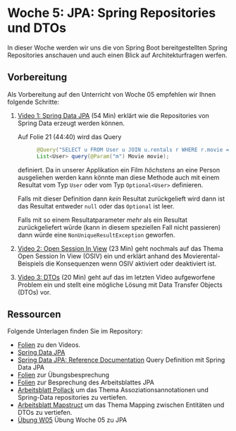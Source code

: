 # Woche 5: JPA: Spring Repositories und DTOs
In dieser Woche werden wir uns die von Spring Boot bereitgestellten Spring Repositories anschauen und auch 
einen Blick auf Architekturfragen werfen.


## Vorbereitung
Als Vorbereitung auf den Unterricht von Woche 05 empfehlen wir Ihnen folgende Schritte:

1.  [Video 1: Spring Data JPA](https://fhnw.zoom.us/rec/share/Wx1xSuHw9IqCMcxDnLxp6rtkMXonGVe77NIa0im-HaisMVhqD1dIpkB3I0d_Uv-0.Ef2z-sLHcUXNBu-6) (54 Min)
    erklärt wie die Repositories von Spring Data erzeugt werden können.
	
	Auf Folie 21 (44:40) wird das Query
	```java
	      @Query("SELECT u FROM User u JOIN u.rentals r WHERE r.movie = :m")
	      List<User> query(@Param("m") Movie movie);

	```
	definiert. Da in unserer Applikation ein Film _höchstens_ an eine Person ausgeliehen werden kann könnte man diese Methode auch mit einem Resultat
	vom Typ `User` oder vom Typ `Optional<User>` definieren.
	
	Falls mit dieser Definition dann _kein_  Resultat zurückgelieft wird dann ist das Resultat entweder `null` oder das `Optional` ist leer.
	
	Falls mit so einem Resultatparameter _mehr_ als ein Resultat zurückgeliefert würde (kann in diesem speziellen Fall nicht passieren) dann würde eine `NonUniqueResultException` geworfen.


2.  [Video 2: Open Session In View](https://fhnw.zoom.us/rec/share/Y2UlabasTu7MX6Z3mMdcevQCToGxGFwsC7fCJd0nB7iV0-P_6CQmKZA8xEOb4MoR.zSyhFPpubsm4dpxs) (23 Min)
    geht nochmals auf das Thema Open Session In View (OSIV) ein und erklärt anhand des Movierental-Beispiels die Konsequenzen wenn OSIV aktiviert oder deaktiviert ist.

3.  [Video 3: DTOs](https://fhnw.zoom.us/rec/share/EGqxdu4F53mURPmV3qAmuqqImH3UhcPI-TU_dvxADb8sNU8SgIQwYiJvsislp6sg.S_oOu19zaYWgbKI0) (20 Min)
    geht auf das im letzten Video aufgeworfene Problem ein und stellt eine mögliche Lösung mit Data Transfer Objects (DTOs) vor.




## Ressourcen
Folgende Unterlagen finden Sie im Repository:

- [Folien](https://gitlab.fhnw.ch/eaf/hs21/05/-/raw/master/resources/01_JPA4_Slides.pdf) zu den Videos.
- [Spring Data JPA](https://spring.io/projects/spring-data-jpa)
- [Spring Data JPA: Reference Documentation](https://docs.spring.io/spring-data/jpa/docs/current/reference/html/#jpa.query-methods.query-creation)
  Query Definition mit Spring Data JPA
- [Folien](https://gitlab.fhnw.ch/eaf/hs21/05/-/raw/master/assignment/Uebung_Loesungen.pdf) zur Übungsbesprechung
- [Folien](https://gitlab.fhnw.ch/eaf/hs21/04/-/raw/master/resources/JPA2_Arbeitsblatt_Besprechung.pdf)
  zur Besprechung des Arbeitsblattes JPA
- [Arbeitsblatt Pollack](https://gitlab.fhnw.ch/eaf/hs21/05/-/raw/master/resources/02_AB_JPA-Pollack.pdf)
  um das Thema Assoziationsannotationen und Spring-Data repositories zu vertiefen.
- [Arbeitsblatt Mapstruct](https://gitlab.fhnw.ch/eaf/hs21/05/-/raw/master/resources/03_AB_Mapper.pdf)
  um das Thema Mapping zwischen Entitäten und DTOs zu vertiefen.
- [Übung W05](https://gitlab.fhnw.ch/eaf/hs21/05/-/raw/master/assignment/Uebung05_Facade.pdf) Übung Woche 05 zu JPA


<!--
## Recording
Von den drei Lektionen in Woche 04 steht eine [Zoom-Aufnahme](https://fhnw.zoom.us/rec/share/htd8GT7aS1GFk_Rilrplul20rkD7vyUyUP4Wgv_qs6yPeqnG2gFYuuW0XbcsN49D.aR-NMBoJ6TEoTe8_) zur Verfügung (Access Passcode: eaf@2021). Leider fehlt der erste Teil der Besprechung des JPA Arbeitsblattes.
-->